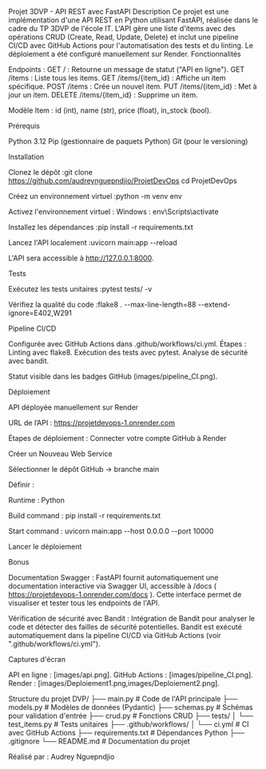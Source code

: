 Projet 3DVP - API REST avec FastAPI
Description
Ce projet est une implémentation d'une API REST en Python utilisant FastAPI, réalisée dans le cadre du TP 3DVP de l'école IT. L'API gère une liste d'items avec des opérations CRUD (Create, Read, Update, Delete) et inclut une pipeline CI/CD avec GitHub Actions pour l'automatisation des tests et du linting. Le déploiement a été configuré manuellement sur Render.
Fonctionnalités

Endpoints :
GET / : Retourne un message de statut ("API en ligne").
GET /items : Liste tous les items.
GET /items/{item_id} : Affiche un item spécifique.
POST /items : Crée un nouvel item.
PUT /items/{item_id} : Met à jour un item.
DELETE /items/{item_id} : Supprime un item.


Modèle Item : id (int), name (str), price (float), in_stock (bool).

Prérequis

Python 3.12
Pip (gestionnaire de paquets Python)
Git (pour le versioning)

Installation

Clonez le dépôt :git clone https://github.com/audreynguepndjio/ProjetDevOps
cd ProjetDevOps


Créez un environnement virtuel :python -m venv env


Activez l'environnement virtuel :
Windows : env\Scripts\activate

Installez les dépendances :pip install -r requirements.txt


Lancez l'API localement :uvicorn main:app --reload

L'API sera accessible à http://127.0.0.1:8000.

Tests

Exécutez les tests unitaires :pytest tests/ -v


Vérifiez la qualité du code :flake8 . --max-line-length=88 --extend-ignore=E402,W291



Pipeline CI/CD

Configurée avec GitHub Actions dans .github/workflows/ci.yml.
Étapes :
Linting avec flake8.
Exécution des tests avec pytest.
Analyse de sécurité avec bandit.


Statut visible dans les badges GitHub (images/pipeline_CI.png).

Déploiement

API déployée manuellement sur Render

 URL de l’API : https://projetdevops-1.onrender.com

Étapes de déploiement :
Connecter votre compte GitHub à Render

Créer un Nouveau Web Service

Sélectionner le dépôt GitHub → branche main

Définir :

Runtime : Python

Build command : pip install -r requirements.txt

Start command : uvicorn main:app --host 0.0.0.0 --port 10000

Lancer le déploiement

Bonus

Documentation Swagger : FastAPI fournit automatiquement une documentation interactive via Swagger UI, accessible à /docs ( https://projetdevops-1.onrender.com/docs ). Cette interface permet de visualiser et tester tous les endpoints de l'API.

Vérification de sécurité avec Bandit : Intégration de Bandit pour analyser le code et détecter des failles de sécurité potentielles. Bandit est exécuté automatiquement dans la pipeline CI/CD via GitHub Actions (voir ".github/workflows/ci.yml").

Captures d'écran

API en ligne : [images/api.png].
GitHub Actions : [images/pipeline_CI.png].
Render : [images/Deploiement1.png,images/Deploiement2.png].

Structure du projet
DVP/
├── main.py               # Code de l'API principale
├── models.py             # Modèles de données (Pydantic)
├── schemas.py            # Schémas pour validation d'entrée
├── crud.py               # Fonctions CRUD
├── tests/
│   └── test_items.py     # Tests unitaires
├── .github/workflows/
│   └── ci.yml            # CI avec GitHub Actions
├── requirements.txt      # Dépendances Python
├── .gitignore
└── README.md             # Documentation du projet


Réalisé par : Audrey Nguepndjio



